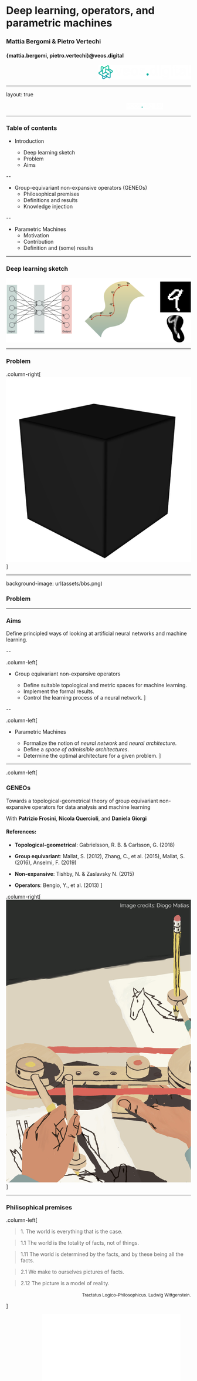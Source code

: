 <div class="row" style="width:100%;margin-top:200px">
  <h1 class="almost_white">Deep learning, operators, and parametric machines</h1>
  <h3 class="almost_white">Mattia Bergomi & Pietro Vertechi </h3>
  <h4 class="almost_white">{mattia.bergomi, pietro.vertechi}@veos.digital</h4>
</div>
<div class="row" style="width:100%">
  <div class="column" style="width:100%;margin-left:50%">
    <img src="assets/logo_png/DarkIconLeft.png" width="50%">
  </div>
</div>

---

layout: true
<div class="footer">
  <img style ="margin-left:65%" src="assets/logo_png/DarkNoIcon.png" width="20%">
</div>

---

### Table of contents

- Introduction

  - Deep learning sketch
  - Problem
  - Aims

--

- Group-equivariant non-expansive operators (GENEOs)
  - Philosophical premises
  - Definitions and results
  - Knowledge injection

--

- Parametric Machines
  - Motivation
  - Contribution
  - Definition and (some) results

---

### Deep learning sketch
<img style ="" src="assets/dl_intuition.png" width="100%">

---

### Problem

.column-right[
  <img style ="" src="assets/bb.png" width="100%">
]

---
background-image: url(assets/bbs.png)

### Problem

---

### Aims

Define principled ways of looking at artificial neural networks and machine learning.

--

.column-left[
- Group equivariant non-expansive operators
  
  - Define suitable topological and metric spaces for machine learning.
  - Implement the formal results.
  - Control the learning process of a neural network.
]

--

.column-left[
- Parametric Machines

  - Formalize the notion of *neural network* and *neural architecture*.
  - Define a *space of admissible architectures*.
  - Determine the optimal architecture for a given problem.
]

---

.column-left[
  ### GENEOs

  Towards a topological-geometrical theory of group equivariant non-expansive operators for data analysis and machine learning
  
  With **Patrizio Frosini**, **Nicola Quercioli**, and **Daniela Giorgi**

  #### References:

  - **Topological-geometrical**:
  Gabrielsson, R. B. & Carlsson, G. (2018) 
  
  - **Group equivariant**: Mallat, S. (2012), Zhang, C., et al. (2015), Mallat, S. (2016), Anselmi, F. (2019)
  
  - **Non-expansive**:
  Tishby, N. & Zaslavsky N. (2015)
  
  - **Operators**:
  Bengio, Y., et al. (2013)
  ]


.column-right[
<img style ="" src="assets/geneos.png" width="100%">
]

---

 ### Philisophical premises

.column-left[
 
<blockquote>
  1. The world is everything that is the case.
</blockquote>  
<blockquote>
  1.1 The world is the totality of facts, not of things. 
</blockquote>  
<blockquote>
  1.11 The world is determined by the facts, and by these being all the facts.
</blockquote>  
<blockquote>
  2.1 We make to ourselves pictures of facts. 
</blockquote>  
<blockquote>
  2.12 The picture is a model of reality.
  </blockquote>


<p style="text-align:right"><small>Tractatus Logico-Philosophicus. Ludwig Wittgenstein.</small></p>
]

.column-right[
<img style ="" src="assets/spectacles.png" width="75%">

]

---

### Intuition

<!-- <img style ="" src="assets/geneo_intuition.png" width="100%"> -->
<img style ="margin-right:2%" src="assets/int1.png" width="20%">
--
<img style ="margin-right:2%" src="assets/int2.png" width="20.6%">
--
<img style ="margin-right:2%" src="assets/int3.png" width="26.8%">
--
<img style ="" src="assets/int4.png" width="24%">

---

### Framework

| Space | Name |
|---|---|
| $X$ | Measurable signal |  
| $\Phi$ | Measurement |  
| $G$ | Equivariance constraint  |  
| $\mathcal{F}^{all}$ $(\Phi, G)\rightarrow (\Psi, H) $| GENEOs |  


---

count: false

### Framework

| Space | Name | Notation | (pseudo) Metric | 
|---|---|---|---|
| $X$ | Measurable signal | | |
| $\Phi$ | Measurement | $D_{\Phi}(\varphi\_1, \varphi\_2) = $ | $\Vert \varphi\_1, \varphi\_2 \Vert_{\infty}$ |
| $G$ | Equivariance constraint  |  |  |
| $\mathcal{F}^{all}$ $(\Phi, G)\rightarrow (\Psi, H) $| GENEOs |  |  |

---

count: false

### Framework

| Space | Name | Notation | (pseudo) Metric | 
|---|---|---|---|
| $X$ | Measurable signal | $D\_{X}(x_1, x_2) = $ | $\sup\_{\varphi\in\Phi}\vert \varphi(x\_1) - \varphi(x\_2)\vert$ |
| $\Phi$ | Measurement | $D_{\Phi}(\varphi\_1, \varphi\_2) = $ | $\Vert \varphi\_1, \varphi\_2 \Vert_{\infty}$ |
| $G$ | Equivariance constraint  |  |  |
| $\mathcal{F}^{all}$ $(\Phi, G)\rightarrow (\Psi, H) $| GENEOs |  |  |

---

count: false

### Framework

| Space | Name | Notation | (pseudo) Metric | 
|---|---|---|---|
| $X$ | Measurable signal | $D\_{X}(x_1, x_2) = $ | $\sup\_{\varphi\in\Phi}\vert \varphi(x\_1) - \varphi(x\_2)\vert$ |
| $(\Phi, G)$ | Measurement | $D_{\Phi}(\varphi\_1, \varphi\_2) = $ | $\Vert \varphi\_1, \varphi\_2 \Vert_{\infty}$ |
| $G$ | Equivariance constraint | $D\_{G}(g\_1, g\_2) = $ | $\sup\_{\varphi\in\Phi} D\_{\Phi} (\varphi\circ g\_1 - \varphi\circ g\_2)$ |
| $\mathcal{F}^{all}$ $(\Phi, G)\rightarrow (\Psi, H) $| GENEOs | | |

--

**Def** [Natural pseudo-distance]. 

  &nbsp;&nbsp;&nbsp;&nbsp;&nbsp;&nbsp;&nbsp;&nbsp;$d\_G:\Phi\times\Phi\rightarrow\mathbb{R}$

  &nbsp;&nbsp;&nbsp;&nbsp;&nbsp;&nbsp;&nbsp;&nbsp;$(\varphi\_1,\varphi\_2)\mapsto \inf\_{g\in G} D\_{\Phi}(\varphi\_1,\varphi\_2\circ g).$  

---

count: false

### Framework

| Space | Name | Notation | (pseudo) Metric | 
|---|---|---|---|
| $X$ | Measurable signal | $D\_{X}(x_1, x_2) = $ | $\sup\_{\varphi\in\Phi}\vert \varphi(x\_1) - \varphi(x\_2)\vert$ |
| $(\Phi, G)$ | Measurement | $D_{\Phi}(\varphi\_1, \varphi\_2) = $ | $\Vert \varphi\_1, \varphi\_2 \Vert_{\infty}$ |
| $G$ | Equivariance constraint | $D\_{G}(g\_1, g\_2) = $ | $\sup\_{\varphi\in\Phi} D\_{\Phi} (\varphi\circ g\_1 - \varphi\circ g\_2)$ |
| $\mathcal{F}^{all}$ $(\Phi, G)\rightarrow (\Psi, H) $| GENEOs | $D\_{\textnormal{GENEO}}(F\_1, F\_2) = $ | $\sup\_{\varphi\in\Phi} D\_\Psi (F\_1(\varphi),F\_2(\varphi))$ |


--

**Def** [GENEO] Def. Let $(\Phi, G)$ and $(\Psi, H)$ be two perception pairs and￼$T:G\rightarrow H$ a group homomorphism. A Group Equivariant Non-Expansive Operator (GENEO) from $(\Phi, G)$ to $(\Psi, H)$ is a map $F:\Phi\rightarrow\Psi$￼such that the following properties hold for every $\varphi,\varphi\_1,\varphi\_2\in\Phi$:
1. $F(\varphi\circ g) = F(\varphi)\circ T(g)$,
2. $D\_{\Psi}(F(\varphi\_1),F(\varphi\_2))\leq D\_{\Phi}(\varphi\_1,\varphi\_2)$

---

count: false

### Framework

| Space | Name | Notation | (pseudo) Metric | 
|---|---|---|---|
| $X$ | Measurable signal | $D\_{X}(x_1, x_2) = $ | $\sup\_{\varphi\in\Phi}\vert \varphi(x\_1) - \varphi(x\_2)\vert$ |
| $(\Phi, G)$ | Measurement | $D_{\Phi}(\varphi\_1, \varphi\_2) = $ | $\Vert \varphi\_1, \varphi\_2 \Vert_{\infty}$ |
| $G$ | Equivariance constraint | $D\_{G}(g\_1, g\_2) = $ | $\sup\_{\varphi\in\Phi} D\_{\Phi} (\varphi\circ g\_1 - \varphi\circ g\_2)$ |
| $\mathcal{F}^{all}$ $(\Phi, G)\rightarrow (\Psi, H) $| GENEOs | $D\_{\textnormal{GENEO}}(F\_1, F\_2) = $ | $\sup\_{\varphi\in\Phi} D\_\Psi (F\_1(\varphi),F\_2(\varphi))$ |

**Thm**. $\mathcal{F}^{all}$ is compact with respect to $D\_{\textnormal{GENEO}}$.

**Cor**. $\mathcal{F}^{all}$ can be $\varepsilon$-approximated by a finite subset.

**Thm**. If $\Psi$ is convex, then so is $\mathcal{F}^{all}$.

---

.column-right[
  <img style ="" src="assets/geneos.png" width="100%">
]

.column-left[
  ### From framework toward applications: ingredients

**Compactness**. $\mathcal{F}^{all}$ is compact with respect to $D\_{\textnormal{GENEO}}$.

**Approximability**.  $\mathcal{F}^{all}$ can be $\varepsilon$-approximated by a finite subset of operators.
]

--

.column-left[
**Ground truth**. $d\_G(\varphi\_1,\varphi\_2)= \inf\_{g\in G} D\_{\Phi}(\varphi\_1,\varphi\_2\circ g).$ 
]

--

.column-left[

  **Matching.**
  Let $\mathcal{F}$ be a finite approximation of $\mathcal{F}^{\textrm{all}}$.

  $D^\mathcal{F}\_{match} (\varphi\_1 ,\varphi\_2 ) = \sup\_{F\in\mathcal{F}} d\_{match} (Dgm(F(\varphi\_1)),Dgm(F(\varphi\_2))).$
]

--

.column-left[
  **Lower bound.** $d\_G(\varphi\_1,\varphi\_2) − D\_{match}^\mathcal{F} (\varphi\_1,\varphi\_2)\leq 2 \varepsilon$
]

---
### Persistence interlude

What is $Dgm$ in the definition of $D^\mathcal{F}\_{match}$?

--

<img style ="" src="assets/pers1.png" width="25%">
--
<img style ="" src="assets/pers2.png" width="33.5%">
--
<img style ="" src="assets/pers3.png" width="27.5%">

---

### Isometry equivariant non-expansive operators

$g\_{\tau}(t):=e^{-\frac{\left(t-\tau\right)^2}{2\sigma^2}}$

--

$G\_p(x,y):=\sum\_{i=1}^{k}a\_i g\_{\tau\_i}\left(\sqrt{x^2+y^2}\right)$

--

$\psi(x,y):=\int\_{\mathbb{R}^2}\varphi(\alpha,\beta)\cdot\frac{G\_p(x-\alpha,y-\beta)}{\|G\_p\|\_{L^1}}\ d\alpha\ d\beta$

--

<img style ="" src="assets/ieneo.png" width="100%">

---

### The many expert operators problem

.column-left[
  #### Selection

  $s\_{l}\left(F \right) = \max\_{\varphi\_{i}^{l},\varphi\_{j}^l}d\_{\mathrm{match}}\left(Dgm\_k\left(F\left(\varphi\_{i}^{l}\right)\right),Dgm\_k\left(F\left(\varphi\_{j}^{l}\right)\right)\right)$
]

--

.column-left[
  #### Sampling

  $\Delta^{l}\_\mathrm{GENEO}\left(F\_{p},F\_{q}\right)=
  \max\_{\varphi\_{i}^{l}}d\_{\mathrm{match}}\left(Dgm\_k\left(F\_{p}\left(\varphi\_{i}^{l}\right)\right),Dgm\_k\left(F\_{q}\left(\varphi\_{i}^{l}\right)\right)\right)$
]

--


<img style ="" src="assets/selection_sampling.png" width="100%">

---

### Results - Metric learning

.column-left[
  <img style ="" src="assets/ops.png" width="100%">

]

--

.column-right[

  |Dataset| Ops |  Filter size |
  |---|---|---|
  | MNIST | 500 | $7\times 7$

  <img style ="" src="assets/dend1.png" width="100%">
]

---


### Results - Generalization
.column-left[
  |Dataset| Ops |  Filter size |
  |---|---|---|
  | fashion-MNIST | 500 | $7\times 7$
  | CIFAR10 | 500 | $7\times 7$
]

--

.column-right[
<img style ="margin-left:-40%" src="assets/dend2_var.png" width="150%">
<img style ="margin-left:-40%" src="assets/dend2_var1.png" width="150%">
]

---

### Results - Equivariance

.column-left[
  ##### Filter size: $7\times 7$
]
.column-right[
  ##### $11\times 11$
]

<img style ="" src="assets/dend2_var2.png" width="45%">
<img style ="" src="assets/dend2_var3.png" width="45%">

---

### Knowledge injection

<img style ="" src="assets/cnn2.png" width="80%">

<small>Image adapted from Lee, H., et al. (2009). Proceedings of the 26th annual international conference on machine learning.</small>
---

### Knowledge injection

<img style ="" src="assets/results2.png" width="100%">

---

.column-left[
### Take-home messages

- GENEO spaces are suitable for machine learning

- The metrics defined on the space of GENEO can be used to
  - Select operators suitable to a given task
  - Sample  operators to avoid storing redundant information

- The theory developed on continuous signal spaces generalises to 
discrete datasets

- The equivariance grants robustness of the metric learnt via 
selection and sampling with respect to transformations induced 
by $G$ on the space of signals.

- Selection and sampling allow one to inject knowledge in 
state-of-the-art deep learning systems
]

.column-right[
<img style ="" src="assets/geneos.png" width="100%">
]

---
.column-left[
  ### From GENEOs to Parametric Machines
  #### Questions
  
  - If GENEOs can be used to inject knowledge in a network, can we design a network of GENEOs?

  - Is it possible to define a space whose points are equivariant neural networks?
]

.column-right[
<img style ="margin-left:1%" src="assets/parametric2.png" width="118%">
]


---

count: false

.column-left[
  ### From GENEOs to Parametric Machines
  #### Motivations

  - Modern machine learning relies on complex, hand-crafted architectures.

  - Designing such architectures is a difficult, time-consuming problem.

  - Complex data processing requires deep architectures.

  - Architecture depth can cause pathologies (instability, vanishing gradients).

]


.column-right[

| | |
|---|---|---|
|<img style ="" src="assets/resnet.png" width="100%">|<img style ="" src="assets/transformer.png" width="100%">|
|<small>He et al., 2015</small>|<small>Vaswani et al., 2017</small>|
]

---

### A principled approach

.container[
- Formalize the notion of *neural network* and *neural architecture*.

- Define a *space of admissible architectures*.

- Determine the optimal architecture for a given problem.
]

---

### Formalizing neural networks - composition

<div class="column" style="width:50%">
The first step is to formalize how layers are combined to form a larger
architecture.

<br>
<br>

Intuitively, function composition is the natural operation.

$$X_0 \rightarrow X_1 \rightarrow \dots \rightarrow X_n$$

Unfortunately, this does not include shortcut connections.
</div>

--

<div class="column" style="width:20%;padding-left:4%">
  <img style ="" src="assets/resnet.png" width="100%">

  <small>He et al., 2015</small>
</div>
<div class="column" style="width:20%;padding-left:4%">
  <img style ="" src="assets/unet.png" width="60%">

  <small>Noori et al., 2020</small>
<div>

---

### Formalizing neural networks - stable state

.column-left.long[
Alternatively, given layers

$$X_0 \xrightarrow{l_1} X_1 \xrightarrow{l_2} \dots \xrightarrow{l_n} X_n,$$

consider the global space

$$X = X_0 \oplus X_1 \oplus \dots \oplus X_n$$

and the global network function

$$f = l_1 + \dots + l_n \colon X \rightarrow X.$$
]

--

.column-right[
Given a starting point
$$(x\_0, 0, 0, \dots, 0) \in X\_0 \oplus X\_1 \oplus X\_2 \oplus \dots \oplus X\_n,$$
consider the evolution
\\[
  \begin{aligned}
  &(x\_0,\; 0,\; 0,\; \dots,\; 0)\\\\
  &(x\_0,\; l\_1(x\_0),\; 0,\; \dots,\; 0)\\\\
  &(x\_0,\; l\_1(x\_0),\; l\_2(l\_1(x\_0)),\; \dots,\; 0)\\\\
  &\vdots\\\\
  &(x\_0,\; l\_1(x\_0),\; l\_2(l\_1(x\_0)),\; \dots,\; l\_n(l\_\{n-1\}\dots(l\_1(x\_0))))\\\\
  \end{aligned}
\\]
]

--

.column-right[
  End point is solution of
  $$x = f(x) + x_0$$
]

---

### Formalizing neural networks - stable state

.container[
The output of a network $f$ with input $x_0$ is any $x$ such that

$$x = f(x) + x_0,$$

that is to say, a stable state of the dynamical system

$$x \mapsto f(x) + x_0.$$
]

--

.container[
**Definition.**

We say that $f$ is a *machine* if, for any $x_0$, there is a unique solution to
$$x = f(x) + x_0,$$
and this unique solution depends smoothly on $x_0$.

Given a function in two arguments $f(x, p)$, we say that $f$ is a *parametric machine*
if, for all $p$, $f(-, p)$ is a machine.
]

---

### What is next

.column-left[
- We provide a solid categorical foundation for the study of deep neural networks.

- The stable state generalizes the computation of a feedforward neural network.

- This notion encompasses both manually designed neural network architectures,
as well as their continuous counterpart such as Neural ODEs.

- We show how to build a complex machine from smaller machines with independence assumptions.

- Nonlinear integral Volterra equations of the second kind are machines.

- Finite- and infinite-depth kernel machines are suitable for small datasets.
]

--

.column-right[
  #### References

  - [Bergomi, M. G., Frosini, P., Giorgi, D., & Quercioli, N. (2019). Towards a topological–geometrical theory of group equivariant non-expansive operators for data analysis and machine learning. Nature Machine Intelligence, 1(9), 423-433.](https://arxiv.org/pdf/1812.11832.pdf)
  - [Vertechi, P., & Bergomi, M. G. (2020). Parametric machines: a fresh approach to architecture search. arXiv preprint arXiv:2007.02777.](https://arxiv.org/pdf/2007.02777.pdf)
]

---

layout: false
class: center

<img style="margin-top: 20%" src="assets/logo_png/DarkIconLeft.png" width="50%">

{pietro.vertechi, mattia.bergomi}@veos.digital
